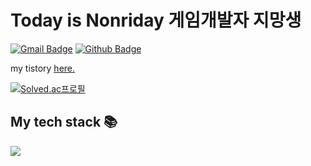 

<h1> Today is Nonriday 게임개발자 지망생</h1>

[![Gmail Badge](https://img.shields.io/badge/-yelaekim@gmail.com-c14438?style=flat&logo=Gmail&logoColor=white&link=mailto:yelaekim@gmail.com)](mailto:yelaekim@gmail.com) [![Github Badge](https://img.shields.io/badge/-TodayNonri-grey?style=flat&logo=github&logoColor=white&link=https://github.com/TodayNonri/)](https://www.github.com/TodayNonri/) <p align='left'></p><p align='left'> my tistory <a href='https://nonris.tistory.com/ ' target=_blank><u>here</u>.</a></p>

[![Solved.ac프로필](http://mazassumnida.wtf/api/v2/generate_badge?boj=todaynonri)](https://solved.ac/todaynonri)
<br />
<h2> My tech stack 📚 </h2>

<img src="https://img.shields.io/badge/C++-00599C?style=flat&logo=cplusplus&logoColor=white"/>

<br/>
